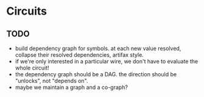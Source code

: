 # Circuits

## TODO
- build dependency graph for symbols. at each new value resolved, collapse their resolved dependencies, artifax style.
- if we're only interested in a particular wire, we don't have to evaluate the whole circuit!
- the dependency graph should be a DAG. the direction should be "unlocks", not "depends on".
- maybe we maintain a graph and a co-graph?

